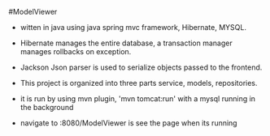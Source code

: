 #ModelViewer
- witten in java using java spring mvc framework, Hibernate, MYSQL.
- Hibernate manages the entire database, a transaction manager manages rollbacks on exception.
- Jackson Json parser is used to serialize objects passed to the frontend. 
- This project is organized into three parts service, models, repositories.
- it is run by using mvn plugin, 'mvn tomcat:run' with a mysql running in the background

- navigate to :8080/ModelViewer is see the page when its running


